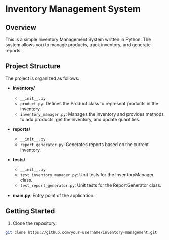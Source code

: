 # Inventory Management System

## Overview

This is a simple Inventory Management System written in Python. The system allows you to manage products, track inventory, and generate reports.

## Project Structure

The project is organized as follows:

- **inventory/**
  - `__init__.py`
  - `product.py`: Defines the Product class to represent products in the inventory.
  - `inventory_manager.py`: Manages the inventory and provides methods to add products, get the inventory, and update quantities.
  
- **reports/**
  - `__init__.py`
  - `report_generator.py`: Generates reports based on the current inventory.

- **tests/**
  - `__init__.py`
  - `test_inventory_manager.py`: Unit tests for the InventoryManager class.
  - `test_report_generator.py`: Unit tests for the ReportGenerator class.

- **main.py**: Entry point of the application.

## Getting Started

1. Clone the repository:

```bash
git clone https://github.com/your-username/inventory-management.git
```
